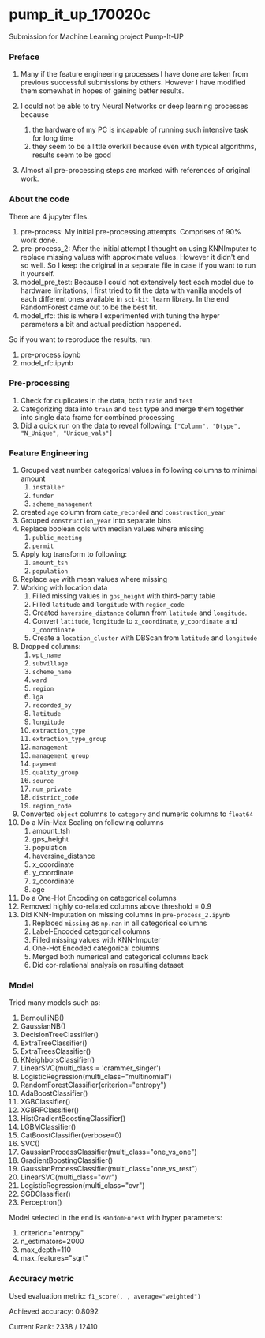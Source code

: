 # pump_it_up_170020c

Submission for Machine Learning project Pump-It-UP

### Preface

1. Many if the feature engineering processes I have done are taken from previous 
successful submissions by others. However I have modified them somewhat in hopes of 
gaining better results.

2. I could not be able to try Neural Networks or deep learning processes because 
    
    1. the hardware of my PC is incapable of running such intensive task for long time
    2. they seem to be a little overkill because even with typical algorithms, results seem to be good

3. Almost all pre-processing steps are marked with references of original work.

### About the code

There are 4 jupyter files.
1. pre-process: My initial pre-processing attempts. Comprises of 90% work done.
2. pre-process_2: After the initial attempt I thought on using KNNImputer to replace missing values with approximate values.
However it didn't end so well. So I keep the original in a separate file in case if you want to run it yourself.
3. model_pre_test: Because I could not extensively test each model due to hardware limitations,
I first tried to fit the data with vanilla models of each different ones available in `sci-kit learn` library.
In the end RandomForest came out to be the best fit.
4. model_rfc: this is where I experimented with tuning the hyper parameters a bit and actual prediction happened.

So if you want to reproduce the results, run:
1. pre-process.ipynb
2. model_rfc.ipynb

### Pre-processing

1. Check for duplicates in the data, both `train` and `test`
2. Categorizing data into `train` and `test` type and merge them together into single data frame for combined processing
3. Did a quick run on the data to reveal following: `["Column", "Dtype", "N_Unique", "Unique_vals"]`

### Feature Engineering

1. Grouped vast number categorical values in following columns to minimal amount
    1. `installer`
    2. `funder`
    3. `scheme_management`
2. created `age` column from `date_recorded` and `construction_year`
3. Grouped `construction_year` into separate bins 
4. Replace boolean cols with median values where missing
    1. `public_meeting`
    2. `permit`
5. Apply log transform to following:
    1. `amount_tsh`
    2. `population`
6. Replace `age` with mean values where missing
7. Working with location data
    1. Filled missing values in `gps_height` with third-party table
    2. Filled `latitude` and `longitude` with `region_code`
    3. Created `haversine_distance` column from `latitude` and `longitude`.
    4. Convert `latitude`, `longitude` to `x_coordinate`, `y_coordinate` and `z_coordinate`
    5. Create a `location_cluster` with DBScan from `latitude` and `longitude`
8. Dropped columns:
    1. `wpt_name`
    2. `subvillage`
    3. `scheme_name`
    4. `ward`
    5. `region`
    6. `lga`
    7. `recorded_by`
    8. `latitude`
    9. `longitude`
    10. `extraction_type`
    11. `extraction_type_group`
    12. `management`
    13. `management_group`
    14. `payment`
    15. `quality_group`
    16. `source`
    17. `num_private`
    18. `district_code`
    19. `region_code`
9. Converted `object` columns to `category` and numeric columns to `float64`
10. Do a Min-Max Scaling on following columns
    1. amount_tsh
    2. gps_height
    3. population
    4. haversine_distance
    5. x_coordinate
    6. y_coordinate
    7. z_coordinate
    8. age
11. Do a One-Hot Encoding on categorical columns
12. Removed highly co-related columns above threshold = 0.9
13. Did KNN-Imputation on missing columns in `pre-process_2.ipynb`
    1. Replaced `missing` as `np.nan` in all categorical columns
    2. Label-Encoded categorical columns
    3. Filled missing values with KNN-Imputer
    4. One-Hot Encoded categorical columns
    5. Merged both numerical and categorical columns back
    6. Did cor-relational analysis on resulting dataset
    
### Model

Tried many models such as:
1. BernoulliNB()
2. GaussianNB()
3. DecisionTreeClassifier()
1. ExtraTreeClassifier()
1. ExtraTreesClassifier()
1. KNeighborsClassifier()
1. LinearSVC(multi_class = 'crammer_singer')
1. LogisticRegression(multi_class="multinomial")
1. RandomForestClassifier(criterion="entropy")
1. AdaBoostClassifier()
1. XGBClassifier()
1. XGBRFClassifier()
1. HistGradientBoostingClassifier()
1. LGBMClassifier()
1. CatBoostClassifier(verbose=0)
1. SVC()
1. GaussianProcessClassifier(multi_class="one_vs_one")
1. GradientBoostingClassifier()
1. GaussianProcessClassifier(multi_class="one_vs_rest")
1. LinearSVC(multi_class="ovr")
1. LogisticRegression(multi_class="ovr")
1. SGDClassifier()
1. Perceptron()


Model selected in the end is `RandomForest` with hyper parameters:
1. criterion="entropy"
2. n_estimators=2000
3. max_depth=110
4. max_features="sqrt"

### Accuracy metric

Used evaluation metric: `f1_score(, , average="weighted")`

Achieved accuracy: 0.8092

Current Rank: 2338 / 12410